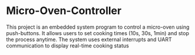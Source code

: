 # Micro-Oven-Controller
This project is an embedded system program to control a micro-oven using push-buttons. It allows users to set cooking times (10s, 30s, 1min) and stop the process anytime. The system uses external interrupts and UART communication to display real-time cooking status
